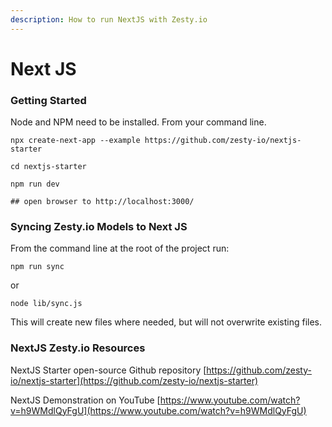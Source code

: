 ```yaml
---
description: How to run NextJS with Zesty.io
---
```


# Next JS

### Getting Started

Node and NPM need to be installed. From your command line.

```
npx create-next-app --example https://github.com/zesty-io/nextjs-starter

cd nextjs-starter

npm run dev

## open browser to http://localhost:3000/
```

### Syncing Zesty.io Models to Next JS

From the command line at the root of the project run:

```
npm run sync
```

or

```
node lib/sync.js
```

This will create new files where needed, but will not overwrite existing files.

### NextJS Zesty.io Resources&#x20;

NextJS Starter open-source Github repository [https://github.com/zesty-io/nextjs-starter](https://github.com/zesty-io/nextjs-starter)

NextJS Demonstration on YouTube [https://www.youtube.com/watch?v=h9WMdlQyFgU](https://www.youtube.com/watch?v=h9WMdlQyFgU)
